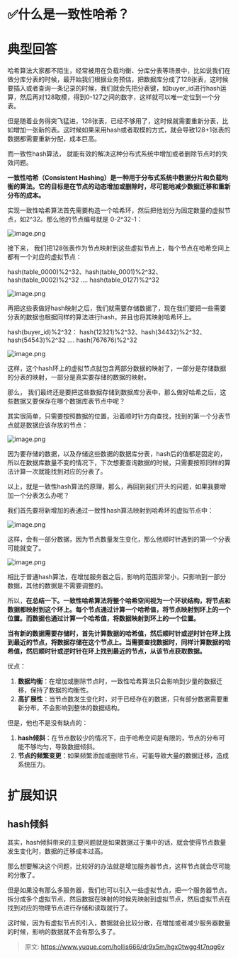 # ✅什么是一致性哈希？


# 典型回答
哈希算法大家都不陌生，经常被用在负载均衡、分库分表等场景中，比如说我们在做分库分表的时候，最开始我们根据业务预估，把数据库分成了128张表，这时候要插入或者查询一条记录的时候，我们就会先把分表键，如buyer_id进行hash运算，然后再对128取模，得到0-127之间的数字，这样就可以唯一定位到一个分表。

但是随着业务得突飞猛进，128张表，已经不够用了，这时候就需要重新分表，比如增加一张新的表。这时候如果采用hash或者取模的方式，就会导致128+1张表的数据都需要重新分配，成本巨高。

而一致性hash算法， 就能有效的解决这种分布式系统中增加或者删除节点时的失效问题。

**一致性哈希（Consistent Hashing）是一种用于分布式系统中数据分片和负载均衡的算法。它的目标是在节点的动态增加或删除时，尽可能地减少数据迁移和重新分布的成本。**

实现一致性哈希算法首先需要构造一个哈希环，然后把他划分为固定数量的虚拟节点，如2^32。那么他的节点编号就是 0-2^32-1：

![image.png](./img/OYSJf5iG8d1vm-0q/1690098084933-99c0b0f3-d884-4085-8185-ff223e34396f-893123.png)

接下来， 我们把128张表作为节点映射到这些虚拟节点上，每个节点在哈希空间上都有一个对应的虚拟节点：

hash(table_0000)%2^32、hash(table_0001)%2^32、hash(table_0002)%2^32 .... hash(table_0127)%2^32

![image.png](./img/OYSJf5iG8d1vm-0q/1690098355931-a7fbefda-fcae-48f9-ada8-6311f90df85d-075925.png)

再把这些表做好hash映射之后，我们就需要存储数据了，现在我们要把一些需要分表的数据也根据同样的算法进行hash，并且也将其映射哈希环上。

hash(buyer_id)%2^32：
hash(12321)%2^32、hash(34432)%2^32、hash(54543)%2^32 .... hash(767676)%2^32

![image.png](./img/OYSJf5iG8d1vm-0q/1690099178821-cd8ad4e5-9ca9-4904-8665-f6e9c608acb6-377801.png)

这样，这个hash环上的虚拟节点就包含两部分数据的映射了，一部分是存储数据的分表的映射，一部分是真实要存储的数据的映射。

那么， 我们最终还是要把这些数据存储到数据库分表中，那么做好哈希之后，这些数据又要保存在哪个数据库表节点中呢？

其实很简单，只需要按照数据的位置，沿着顺时针方向查找，找到的第一个分表节点就是数据应该存放的节点：

![image.png](./img/OYSJf5iG8d1vm-0q/1690099212024-9ac0a5b0-974b-4307-b78a-f7545257c0c5-144915.png)

因为要存储的数据，以及存储这些数据的数据库分表，hash后的值都是固定的，所以在数据库数量不变的情况下，下次想要查询数据的时候，只需要按照同样的算法计算一次就能找到对应的分表了。

以上，就是一致性hash算法的原理，那么，再回到我们开头的问题，如果我要增加一个分表怎么办呢？

我们首先要将新增加的表通过一致性hash算法映射到哈希环的虚拟节点中：

![image.png](./img/OYSJf5iG8d1vm-0q/1690099259966-9dbb75de-fa74-4365-86bb-7bf19fead4b8-587961.png)

这样，会有一部分数据，因为节点数量发生变化，那么他顺时针遇到的第一个分表可能就变了。

![image.png](./img/OYSJf5iG8d1vm-0q/1690099325961-ac1ac0eb-4d84-49da-a94e-517c44cbb189-884627.png)

相比于普通hash算法，在增加服务器之后，影响的范围非常小，只影响到一部分数据，其他的数据是不需要调整的。


所以，**在总结一下。一致性哈希算法将整个哈希空间视为一个环状结构，将节点和数据都映射到这个环上。每个节点通过计算一个哈希值，将节点映射到环上的一个位置。而数据也通过计算一个哈希值，将数据映射到环上的一个位置。**

**当有新的数据需要存储时，首先计算数据的哈希值，然后顺时针或逆时针在环上找到最近的节点，将数据存储在这个节点上。当需要查找数据时，同样计算数据的哈希值，然后顺时针或逆时针在环上找到最近的节点，从该节点获取数据。**

优点：

1. **数据均衡**：在增加或删除节点时，一致性哈希算法只会影响到少量的数据迁移，保持了数据的均衡性。
2. **高扩展性**：当节点数发生变化时，对于已经存在的数据，只有部分数据需要重新分布，不会影响到整体的数据结构。

但是，他也不是没有缺点的：

1. **hash倾斜**：在节点数较少的情况下，由于哈希空间是有限的，节点的分布可能不够均匀，导致数据倾斜。
2. **节点的频繁变更**：如果频繁添加或删除节点，可能导致大量的数据迁移，造成系统压力。


# 扩展知识

## hash倾斜

其实，hash倾斜带来的主要问题就是如果数据过于集中的话，就会使得节点数量发生变化时，数据的迁移成本过高。

那么想要解决这个问题，比较好的办法就是增加服务器节点，这样节点就会尽可能的分散了。

但是如果没有那么多服务器，我们也可以引入一些虚拟节点，把一个服务器节点，拆分成多个虚拟节点，然后数据在映射的时候先映射到虚拟节点，然后虚拟节点在找到对应的物理节点进行存储和读取就行了。

这时候，因为有虚拟节点的引入，数据就会比较分散，在增加或者减少服务器数量的时候，影响的数据就不会有那么多了。





> 原文: <https://www.yuque.com/hollis666/dr9x5m/hgx0twgg4t7nqg6v>